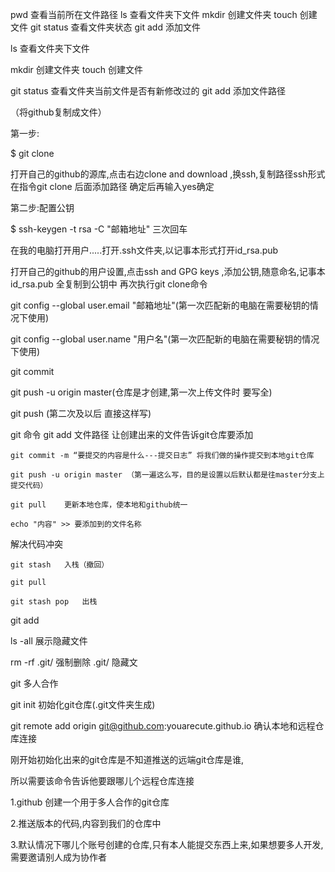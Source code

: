 ﻿

pwd 查看当前所在文件路径
ls  查看文件夹下文件
mkdir 创建文件夹
touch 创建文件
git status 查看文件夹状态
git add 添加文件

ls  查看文件夹下文件

mkdir 创建文件夹
touch 创建文件

git status 查看文件夹当前文件是否有新修改过的
git add 添加文件路径




（将github复制成文件）

第一步:

$ git clone

打开自己的github的源库,点击右边clone and download ,换ssh,复制路径ssh形式
在指令git clone 后面添加路径
确定后再输入yes确定

第二步:配置公钥

$ ssh-keygen -t rsa -C "邮箱地址"
三次回车

在我的电脑打开用户.....打开.ssh文件夹,以记事本形式打开id_rsa.pub

打开自己的github的用户设置,点击ssh and GPG keys ,添加公钥,随意命名,记事本id_rsa.pub
全复制到公钥中
再次执行git clone命令

git config --global user.email "邮箱地址"(第一次匹配新的电脑在需要秘钥的情况下使用)

git config --global user.name "用户名"(第一次匹配新的电脑在需要秘钥的情况下使用)

git commit

git push -u origin master(仓库是才创建,第一次上传文件时 要写全)

git push (第二次及以后 直接这样写)



git 命令
	git add 文件路径 让创建出来的文件告诉git仓库要添加

	git commit -m “要提交的内容是什么---提交日志” 将我们做的操作提交到本地git仓库

	git push -u origin master （第一遍这么写，目的是设置以后默认都是往master分支上提交代码）

	git pull    更新本地仓库，使本地和github统一

	echo "内容" >> 要添加到的文件名称

解决代码冲突

	git stash   入栈（撤回）

	git pull

	git stash pop   出栈


git add 

ls -all 展示隐藏文件

rm -rf .git/  强制删除 .git/ 隐藏文


git 多人合作

git init 初始化git仓库(.git文件夹生成)

git remote add origin git@github.com:youarecute.github.io    确认本地和远程仓库连接

刚开始初始化出来的git仓库是不知道推送的远端git仓库是谁,

所以需要该命令告诉他要跟哪儿个远程仓库连接

1.github 创建一个用于多人合作的git仓库

2.推送版本的代码,内容到我们的仓库中

3.默认情况下哪儿个账号创建的仓库,只有本人能提交东西上来,如果想要多人开发,需要邀请别人成为协作者

